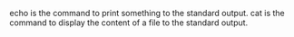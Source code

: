 echo is the command to print something to the standard output. 
cat is the command to display the content of a file to the standard output.

